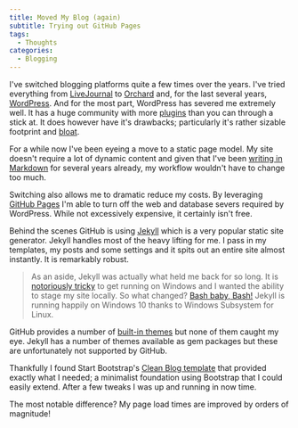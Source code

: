 ```yaml
---
title: Moved My Blog (again)
subtitle: Trying out GitHub Pages 
tags:
  - Thoughts
categories: 
  - Blogging
---
```


I've switched blogging platforms quite a few times over the years. I've tried everything from [LiveJournal](http://www.livejournal.com/) to [Orchard](http://www.orchardproject.net/) and, for the last several years, [WordPress](https://wordpress.org/). And for the most part, WordPress has severed me extremely well. It has a huge community with more [plugins](https://wordpress.org/plugins/) than you can through a stick at. It does however have it's drawbacks; particularly it's rather sizable footprint and [bloat](https://premium.wpmudev.org/blog/wordpress-bloat/).

For a while now I've been eyeing a move to a static page model. My site doesn't require a lot of dynamic content and given that I've been [writing in Markdown](https://github.com/OfficeDev/office-js-docs) for several years already, my workflow wouldn't have to change too much.

Switching also allows me to dramatic reduce my costs. By leveraging [GitHub Pages](https://pages.github.com/) I'm able to turn off the web and database severs required by WordPress. While not excessively expensive, it certainly isn't free.

Behind the scenes GitHub is using [Jekyll](http://jekyllrb.com/) which is a very popular static site generator. Jekyll handles most of the heavy lifting for me. I pass in my templates, my posts and some settings and it spits out an entire site almost instantly. It is remarkably robust.

> As an aside, Jekyll was actually what held me back for so long. It is [notoriously tricky](http://jekyllrb.com/docs/windows/#installation) to get running on Windows and I wanted the ability to stage my site locally. So what changed? [Bash baby, Bash!](https://msdn.microsoft.com/en-us/commandline/wsl/about) Jekyll is running happily on Windows 10 thanks to Windows Subsystem for Linux.


GitHub provides a number of [built-in themes](https://github.com/pages-themes/) but none of them caught my eye. Jekyll has a number of themes available as gem packages but these are unfortunately not supported by GitHub.

Thankfully I found Start Bootstrap's [Clean Blog template](https://github.com/BlackrockDigital/startbootstrap-clean-blog-jekyll) that provided exactly what I needed; a minimalist foundation using Bootstrap that I could easily extend. After a few tweaks I was up and running in now time.

The most notable difference? My page load times are improved by orders of magnitude!
